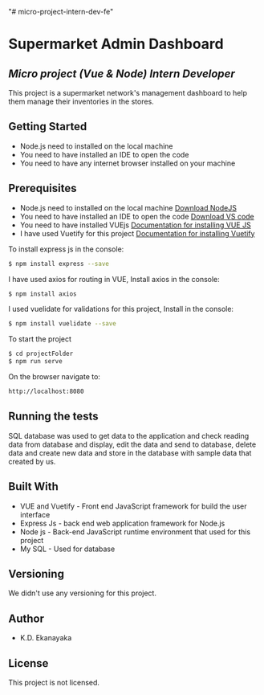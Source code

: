 "# micro-project-intern-dev-fe" 

# Supermarket Admin Dashboard
## _Micro project (Vue & Node) Intern Developer_

This project is a supermarket network's management dashboard to help them manage their inventories in the stores.

## Getting Started
- Node.js need to installed on the local machine
- You need to have installed an IDE to open the code
- You need to have any internet browser installed on your machine

## Prerequisites

- Node.js need to installed on the local machine
[Download NodeJS](https://nodejs.org/en/)
- You need to have installed an IDE to open the code
[Download VS code](https://code.visualstudio.com/download)
- You need to have installed VUEjs
[Documentation for installing VUE JS](https://vuejs.org/v2/guide/installation.html)
- I have used Vuetify for this project
[Documentation for installing Vuetify](https://vuetifyjs.com/en/getting-started/installation/)

To install express js in the console:
```sh
$ npm install express --save
```

I have used axios for routing in VUE, Install axios in the console:
```sh
$ npm install axios
```

I used vuelidate for validations for this project, Install in the console:
```sh
$ npm install vuelidate --save
```

To start the project
```sh
$ cd projectFolder
$ npm run serve
```

On the browser navigate to:
```sh
http://localhost:8080
```

## Running the tests
SQL database was used to get data to the application and check reading data from database and display, edit the data and send to database, delete data and create new data and store in the database with sample data that created by us.

## Built With
- VUE and Vuetify -  Front end JavaScript framework for build the user interface
- Express Js - back end web application framework for Node.js
- Node js - Back-end JavaScript runtime environment that used for this project 
- My SQL - Used for database

## Versioning
We didn't use any versioning for this project.

## Author
- K.D. Ekanayaka

## License
This project is not licensed.
